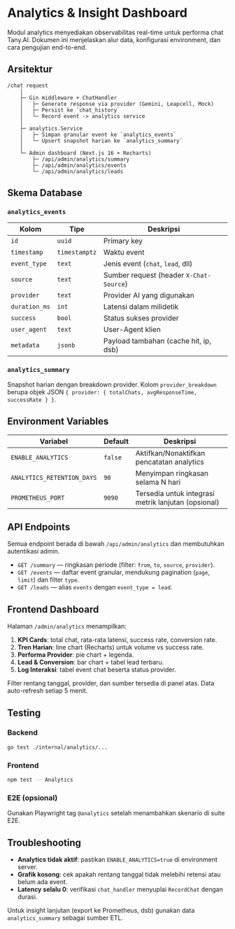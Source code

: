 # Analytics & Insight Dashboard

Modul analytics menyediakan observabilitas real-time untuk performa chat Tany.AI. Dokumen ini menjelaskan alur data, konfigurasi environment, dan cara pengujian end-to-end.

## Arsitektur

```
/chat request
    │
    ├─ Gin middleware + ChatHandler
    │   ├─ Generate response via provider (Gemini, Leapcell, Mock)
    │   ├─ Persist ke `chat_history`
    │   └─ Record event -> analytics service
    │
    ├─ analytics.Service
    │   ├─ Simpan granular event ke `analytics_events`
    │   └─ Upsert snapshot harian ke `analytics_summary`
    │
    └─ Admin dashboard (Next.js 16 + Recharts)
        ├─ /api/admin/analytics/summary
        ├─ /api/admin/analytics/events
        └─ /api/admin/analytics/leads
```

## Skema Database

### `analytics_events`

| Kolom        | Tipe        | Deskripsi                                     |
|--------------|-------------|-----------------------------------------------|
| `id`         | `uuid`      | Primary key                                   |
| `timestamp`  | `timestamptz` | Waktu event                                  |
| `event_type` | `text`      | Jenis event (`chat`, `lead`, dll)             |
| `source`     | `text`      | Sumber request (header `X-Chat-Source`)       |
| `provider`   | `text`      | Provider AI yang digunakan                    |
| `duration_ms`| `int`       | Latensi dalam milidetik                       |
| `success`    | `bool`      | Status sukses provider                        |
| `user_agent` | `text`      | User-Agent klien                              |
| `metadata`   | `jsonb`     | Payload tambahan (cache hit, ip, dsb)         |

### `analytics_summary`

Snapshot harian dengan breakdown provider. Kolom `provider_breakdown` berupa objek JSON `{ provider: { totalChats, avgResponseTime, successRate } }`.

## Environment Variables

| Variabel                     | Default | Deskripsi                                           |
|------------------------------|---------|-----------------------------------------------------|
| `ENABLE_ANALYTICS`           | `false` | Aktifkan/Nonaktifkan pencatatan analytics           |
| `ANALYTICS_RETENTION_DAYS`   | `90`    | Menyimpan ringkasan selama N hari                   |
| `PROMETHEUS_PORT`            | `9090`  | Tersedia untuk integrasi metrik lanjutan (opsional) |

## API Endpoints

Semua endpoint berada di bawah `/api/admin/analytics` dan membutuhkan autentikasi admin.

- `GET /summary` — ringkasan periode (filter: `from`, `to`, `source`, `provider`).
- `GET /events` — daftar event granular, mendukung pagination (`page`, `limit`) dan filter `type`.
- `GET /leads` — alias `events` dengan `event_type = lead`.

## Frontend Dashboard

Halaman `/admin/analytics` menampilkan:

1. **KPI Cards**: total chat, rata-rata latensi, success rate, conversion rate.
2. **Tren Harian**: line chart (Recharts) untuk volume vs success rate.
3. **Performa Provider**: pie chart + legenda.
4. **Lead & Conversion**: bar chart + tabel lead terbaru.
5. **Log Interaksi**: tabel event chat beserta status provider.

Filter rentang tanggal, provider, dan sumber tersedia di panel atas. Data auto-refresh setiap 5 menit.

## Testing

### Backend

```bash
go test ./internal/analytics/...
```

### Frontend

```bash
npm test -- Analytics
```

### E2E (opsional)

Gunakan Playwright tag `@analytics` setelah menambahkan skenario di suite E2E.

## Troubleshooting

- **Analytics tidak aktif**: pastikan `ENABLE_ANALYTICS=true` di environment server.
- **Grafik kosong**: cek apakah rentang tanggal tidak melebihi retensi atau belum ada event.
- **Latency selalu 0**: verifikasi `chat_handler` menyuplai `RecordChat` dengan durasi.

Untuk insight lanjutan (export ke Prometheus, dsb) gunakan data `analytics_summary` sebagai sumber ETL.

